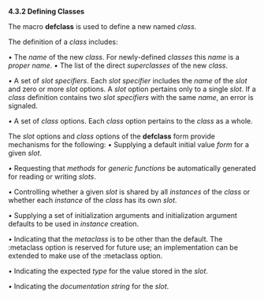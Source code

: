 **4.3.2 Defining Classes** 

The macro **defclass** is used to define a new named *class*. 

The definition of a *class* includes: 

*•* The *name* of the new *class*. For newly-defined *classes* this *name* is a *proper name*. *•* The list of the direct *superclasses* of the new *class*. 

*•* A set of *slot specifiers*. Each *slot specifier* includes the *name* of the *slot* and zero or more *slot* options. A *slot* option pertains only to a single *slot*. If a *class* definition contains two *slot specifiers* with the same *name*, an error is signaled. 

*•* A set of *class* options. Each *class* option pertains to the *class* as a whole. 

The *slot* options and *class* options of the **defclass** form provide mechanisms for the following: *•* Supplying a default initial value *form* for a given *slot*. 

*•* Requesting that *methods* for *generic functions* be automatically generated for reading or writing *slots*. 

*•* Controlling whether a given *slot* is shared by all *instances* of the *class* or whether each *instance* of the *class* has its own *slot*. 

*•* Supplying a set of initialization arguments and initialization argument defaults to be used in *instance* creation. 

*•* Indicating that the *metaclass* is to be other than the default. The :metaclass option is reserved for future use; an implementation can be extended to make use of the :metaclass option. 

*•* Indicating the expected *type* for the value stored in the *slot*. 

*•* Indicating the *documentation string* for the *slot*.  



